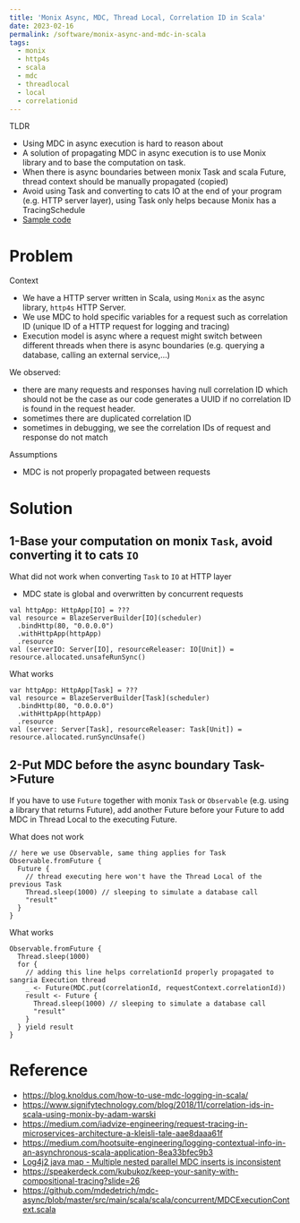 ```yaml
---
title: 'Monix Async, MDC, Thread Local, Correlation ID in Scala'
date: 2023-02-16
permalink: /software/monix-async-and-mdc-in-scala
tags:
  - monix
  - http4s
  - scala
  - mdc
  - threadlocal
  - local
  - correlationid
---
```



TLDR
- Using MDC in async execution is hard to reason about
- A solution of propagating MDC in async execution is to use Monix library and to base
the computation on task.
- When there is async boundaries between monix Task and scala Future, thread context should
be manually propagated (copied)
- Avoid using Task and converting to cats IO at the end of your program (e.g. HTTP server layer),
using Task only helps because Monix has a TracingSchedule
- [Sample code](https://github.com/sonhmai/monix-mdc-log4j)


# Problem
Context 
- We have a HTTP server written in Scala, using `Monix` as the async library,
`http4s` HTTP Server.
- We use MDC to hold specific variables for a request such as 
correlation ID (unique ID of a HTTP request for logging and tracing)
- Execution model is async where a request might switch between different threads when
there is async boundaries (e.g. querying a database, calling an external service,...)


We observed:
  - there are many requests and responses having null correlation ID which should not be 
  the case as our code generates a UUID if no correlation ID is found in the request header.
  - sometimes there are duplicated correlation ID 
  - sometimes in debugging, we see the correlation IDs of request and response do not match 


Assumptions
- MDC is not properly propagated between requests


# Solution
## 1-Base your computation on monix `Task`, avoid converting it to cats `IO`

What did not work when converting `Task` to `IO` at HTTP layer
- MDC state is global and overwritten by concurrent requests


```
val httpApp: HttpApp[IO] = ???
val resource = BlazeServerBuilder[IO](scheduler)
  .bindHttp(80, "0.0.0.0")
  .withHttpApp(httpApp)
  .resource
val (serverIO: Server[IO], resourceReleaser: IO[Unit]) = resource.allocated.unsafeRunSync()
```


What works
```
var httpApp: HttpApp[Task] = ???
val resource = BlazeServerBuilder[Task](scheduler)
  .bindHttp(80, "0.0.0.0")
  .withHttpApp(httpApp)
  .resource
val (server: Server[Task], resourceReleaser: Task[Unit]) = resource.allocated.runSyncUnsafe()
```


## 2-Put MDC before the async boundary Task->Future

If you have to use `Future` together with monix `Task` or `Observable`
(e.g. using a library that returns Future), add another Future before your
Future to add MDC in Thread Local to the executing Future.


What does not work
```
// here we use Observable, same thing applies for Task
Observable.fromFuture {
  Future {
    // thread executing here won't have the Thread Local of the previous Task
    Thread.sleep(1000) // sleeping to simulate a database call
    "result"
  }
}
```


What works
``` 
Observable.fromFuture {
  Thread.sleep(1000)
  for {
    // adding this line helps correlationId properly propagated to sangria Execution thread
    _ <- Future(MDC.put(correlationId, requestContext.correlationId)) 
    result <- Future {
      Thread.sleep(1000) // sleeping to simulate a database call
      "result"
    }
  } yield result
}
```


# Reference
- https://blog.knoldus.com/how-to-use-mdc-logging-in-scala/
- https://www.signifytechnology.com/blog/2018/11/correlation-ids-in-scala-using-monix-by-adam-warski
- https://medium.com/iadvize-engineering/request-tracing-in-microservices-architecture-a-kleisli-tale-aae8daaa61f
- https://medium.com/hootsuite-engineering/logging-contextual-info-in-an-asynchronous-scala-application-8ea33bfec9b3
- [Log4j2 java map - Multiple nested parallel MDC inserts is inconsistent](https://github.com/mdedetrich/monix-mdc/issues/3)
- https://speakerdeck.com/kubukoz/keep-your-sanity-with-compositional-tracing?slide=26
- https://github.com/mdedetrich/mdc-async/blob/master/src/main/scala/scala/concurrent/MDCExecutionContext.scala
